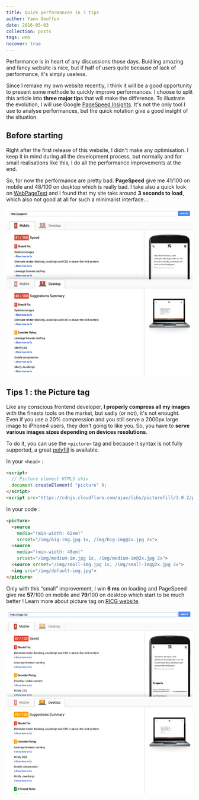 ```yaml
---
title: Quick performances in 3 tips
author: Yann Gouffon
date: 2016-05-03
collection: posts
tags: web
nocover: true
---
```


Performance is in heart of any discussions those days. Buidling amazing and fancy website is nice, but if half of users quite because of lack of performance, it's simply useless.

Since I remake my own website recently, I think it will be a good opportunity to present some methode to quickly improve performances. I choose to split this article into **three major tip**s that will make the difference. To illustrate the evolution, I will use Google [PageSpeed Insights](https://developers.google.com/speed/pagespeed/insights/). It's not the only tool I use to analyse performances, but the quick notation give a good insight of the situation.

## Before starting
Right after the first release of this website, I didn't make any optimisation. I keep it in mind during all the development process, but normally and for small realisations like this, I do all the performance improvements at the end. 

So, for now the performance are pretty bad. **PageSpeed** give me 41/100 on mobile and 48/100 on desktop which is really bad. I take also a quick look on [WebPageTest](http://www.webpagetest.org) and I found that my site taks around **3 seconds to load**, which also not good at all for such a minimalist interface...

[![Not very brilliant...](/img/small/perf-starting.jpg)](/img/larges/perf-starting.jpg)

## Tips 1 : the Picture tag
Like any conscious frontend developer, **I properly compress all my images** with the finests tools on the market, but sadly (or not), it's not enought. Even if you use a 20% compression and you still serve a 2000px large image to iPhone4 users, they don't going to like you. So, you have to **serve various images sizes depending on devices resolutions**.

To do it, you can use the `<picture>` tag and because it syntax is not fully supported, a great [polyfill](http://scottjehl.github.io/picturefill/) is available.

In your `<head>` :

```html
<script>
  // Picture element HTML5 shiv
  document.createElement( "picture" );
</script>
<script src="https://cdnjs.cloudflare.com/ajax/libs/picturefill/3.0.2/picturefill.min.js" async></script>
```

In your code :

```html
<picture>
  <source
    media="(min-width: 62em)"
    srcset="/img/big-img.jpg 1x, /img/big-img@2x.jpg 2x">
  <source
    media="(min-width: 48em)"
    srcset="/img/medium-im.jpg 1x, /img/medium-im@2x.jpg 2x">
  <source srcset="/img/small-img.jpg 1x, /img/small-img@2x.jpg 2x">
  <img src="/img/default-img.jpg">
</picture>
```

Only with this “small” improvement, I win **6 ms** on loading and PageSpeed give me **57**/100 on mobile and **79**/100 on desktop which start to be much better ! Learn more about picture tag on [RICG website](http://ricg.io/).

[![Result of picture tag](/img/small/perf-picture.jpg)](/img/larges/perf-picture.jpg)

